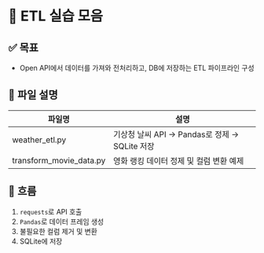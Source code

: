 # 🧪 ETL 실습 모음

## ✅ 목표
- Open API에서 데이터를 가져와 전처리하고, DB에 저장하는 ETL 파이프라인 구성

## 📁 파일 설명

| 파일명 | 설명 |
|--------|------|
| weather_etl.py | 기상청 날씨 API → Pandas로 정제 → SQLite 저장 |
| transform_movie_data.py | 영화 랭킹 데이터 정제 및 컬럼 변환 예제 |

## 🔄 흐름
1. `requests`로 API 호출
2. `Pandas`로 데이터 프레임 생성
3. 불필요한 컬럼 제거 및 변환
4. SQLite에 저장
